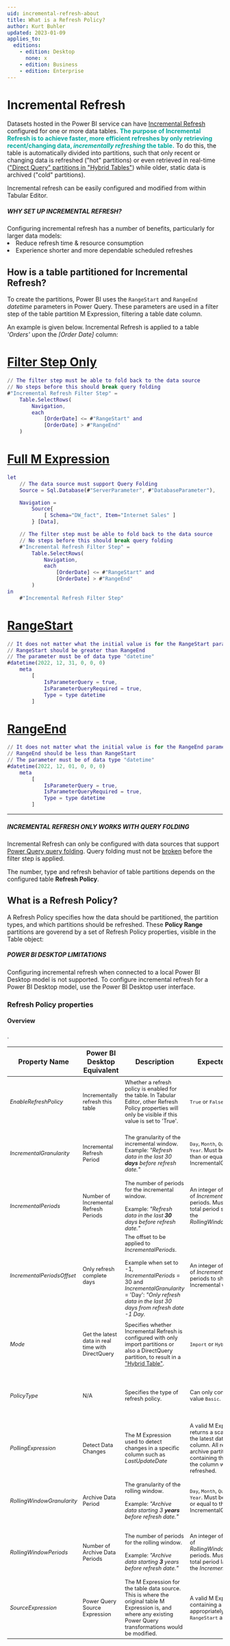 ```yaml
---
uid: incremental-refresh-about
title: What is a Refresh Policy?
author: Kurt Buhler
updated: 2023-01-09
applies_to:
  editions:
    - edition: Desktop
      none: x
    - edition: Business
    - edition: Enterprise
---
```

# Incremental Refresh

Datasets hosted in the Power BI service can have [Incremental Refresh](https://learn.microsoft.com/en-us/power-bi/connect-data/incremental-refresh-overview) configured for one or more data tables. <span style="color:#01a99d">__The purpose of Incremental Refresh is to achieve faster, more efficient refreshes by only retrieving recent/changing data, _incrementally refreshing_ the table.__</span> To do this, the table is automatically divided into partitions, such that only recent or changing data is refreshed ("hot" partitions) or even retrieved in real-time (["Direct Query" partitions in "Hybrid Tables"](https://learn.microsoft.com/en-us/power-bi/connect-data/service-dataset-modes-understand#hybrid-tables)) while older, static data is archived ("cold" partitions). 

Incremental refresh can be easily configured and modified from within Tabular Editor.

<div class="NOTE">
  <h5>WHY SET UP INCREMENTAL REFRESH?</h5>
  Configuring incremental refresh has a number of benefits, particularly for larger data models:  
  <li> Reduce refresh time & resource consumption
  <li> Experience shorter and more dependable scheduled refreshes
</div>

## How is a table partitioned for Incremental Refresh?

To create the partitions, Power BI uses the `RangeStart` and `RangeEnd` _datetime_ parameters in Power Query. These parameters are used in a filter step of the table partition M Expression, filtering a table date column. 

An example is given below. Incremental Refresh is applied to a table _'Orders'_ upon the _[Order Date]_ column:

# [Filter Step Only](#tab/tabid-a)
```M
// The filter step must be able to fold back to the data source
// No steps before this should break query folding
#"Incremental Refresh Filter Step" = 
    Table.SelectRows(
        Navigation,
        each 
            [OrderDate] <= #"RangeStart" and 
            [OrderDate] > #"RangeEnd"
    )
```

# [Full M Expression](#tab/tabid-b)
```M
let
    // The data source must support Query Folding
    Source = Sql.Database(#"ServerParameter", #"DatabaseParameter"),

    Navigation = 
        Source{ 
            [ Schema="DW_fact", Item="Internet Sales" ] 
        } [Data],

    // The filter step must be able to fold back to the data source
    // No steps before this should break query folding
    #"Incremental Refresh Filter Step" = 
        Table.SelectRows(
            Navigation,
            each 
                [OrderDate] <= #"RangeStart" and 
                [OrderDate] > #"RangeEnd"
        )
in
    #"Incremental Refresh Filter Step"
```

# [RangeStart](#tab/tabid-c)
```M
// It does not matter what the initial value is for the RangeStart parameter
// RangeStart should be greater than RangeEnd
// The parameter must be of data type "datetime"
#datetime(2022, 12, 31, 0, 0, 0) 
    meta 
        [
            IsParameterQuery = true, 
            IsParameterQueryRequired = true, 
            Type = type datetime
        ]
```

# [RangeEnd](#tab/tabid-d)
```M
// It does not matter what the initial value is for the RangeEnd parameter
// RangeEnd should be less than RangeStart
// The parameter must be of data type "datetime"
#datetime(2022, 12, 01, 0, 0, 0) 
    meta 
        [
            IsParameterQuery = true, 
            IsParameterQueryRequired = true, 
            Type = type datetime
        ]
```
***

<div class="NOTE">
  <h5>INCREMENTAL REFRESH ONLY WORKS WITH QUERY FOLDING</h5>
  Incremental Refresh can only be configured with data sources that support <a href="https://learn.microsoft.com/en-us/power-query/power-query-folding">Power Query query folding</a>.
  Query folding must not be <a href="https://learn.microsoft.com/en-us/power-query/step-folding-indicators">broken</a> before the filter step is applied.
</div>

The number, type and refresh behavior of table partitions depends on the configured table __Refresh Policy__.

## What is a Refresh Policy?

A Refresh Policy specifies how the data should be partitioned, the partition types, and which partitions should be refreshed. These __Policy Range__ partitions are goverend by a set of Refresh Policy properties, visible in the Table object:

<div class="WARNING">
  <h5>POWER BI DESKTOP LIMITATIONS</h5>
  <p>Configuring incremental refresh when connected to a local Power BI Desktop model is not supported.
  To configure incremental refresh for a Power BI Desktop model, use the Power BI Desktop user interface.</p>
</div>

### Refresh Policy properties

#### Overview

<style>

    th.formatting {
        text-align: center; 
        vertical-align: middle!important;
        border-left: none!important; 
        border-right: none!important;
    }

    td.formatting {
        height:120px;
        vertical-align: middle!important;
        border-left: none!important;
        border-right: none!important;
    }

</style>

<div class="table-responsive">
    <table class="table table-bordered table-striped table-condensed">
        <thead>
            <tr>
                <th class="formatting">Property Name</th>
                <th class="formatting">Power BI Desktop Equivalent</th>
                <th class="formatting">Description</th>
                <th class="formatting">Expected Value</th>
            </tr>
        </thead>
        <tbody style="font-size:80%;">
            <tr>
                <td class="formatting"><em>EnableRefreshPolicy</em></td>
                <td class="formatting">Incrementally refresh this table</td>
                <td class="formatting">Whether a refresh policy is enabled for the table. In Tabular Editor, other Refresh Policy properties will only be visible if this value is set to 'True'.</td>
                <td class="formatting"><code>True</code> or <code>False</code>.</td>
            </tr>
            <tr>
                <td class="formatting"><em>IncrementalGranularity</em></td>
                <td class="formatting">Incremental Refresh Period</td>
                <td class="formatting">The granularity of the incremental window. Example: <em>"Refresh data in the last 30 <strong><em>days</em></strong> before refresh date."</em></td>
                <td class="formatting"><code>Day</code>, <code>Month</code>, <code>Quarter</code> or <code>Year</code>. Must be smaller than or equal to the IncrementalGranularity.</td>
            </tr>
            <tr>
                <td class="formatting"><em>IncrementalPeriods</em></td>
                <td class="formatting">Number of Incremental Refresh Periods</td>
                <td class="formatting">The number of periods for the incremental window.<br /><br>Example: <em>"Refresh data in the last <strong><em>30</em></strong> days before refresh date."</em></td>
                <td class="formatting">An integer of the number of <em>IncrementalGranularity</em> periods. Must define a total period smaller than the <em>RollingWindowPeriods</em></td>
            </tr>
            <tr>
                <td class="formatting"><em>IncrementalPeriodsOffset</em></td>
                <td class="formatting">Only refresh complete days</td>
                <td class="formatting">The offset to be applied to <em>IncrementalPeriods</em>.<br /><br>Example when set to -1, <em>IncrementalPeriods</em> = 30 and <em>IncrementalGranularity</em> = 'Day': <em>"Only refresh data in the last 30 days from refresh date -1 Day.</em></td>
                <td class="formatting">An integer of the number of <em>IncrementalGranularity</em> periods to shift the Incremental window.</td>
            </tr>
            <tr>
                <td class="formatting"><em>Mode</em></td>
                <td class="formatting">Get the latest data in real time with DirectQuery</td>
                <td class="formatting">Specifies whether Incremental Refresh is configured with only import partitions or also a DirectQuery partition, to result in a <a href="https://learn.microsoft.com/en-us/power-bi/connect-data/service-dataset-modes-understand#hybrid-tables"    target="_blank">"Hybrid Table"</a>.</td>
                <td class="formatting"><code>Import</code> or <code>Hybrid</code>.</td>
            </tr>
            <tr>
                <td class="formatting"><em>PolicyType</em></td>
                <td class="formatting">N/A</td>
                <td class="formatting">Specifies the type of refresh policy.</td>
                <td class="formatting">Can only contain a single value <code>Basic</code>.</td>
            </tr>
            <tr>
                <td class="formatting"><em>PollingExpression</em></td>
                <td class="formatting">Detect Data Changes</td>
                <td class="formatting">The M Expression used to detect changes in a specific column such as <em>LastUpdateDate</em></td>.
                <td class="formatting">A valid M Expression that returns a scalar value of the latest date in a column. All records in archive partitions containing that value for the column will be refreshed.</td>
            </tr>
            <tr>
                <td class="formatting"><em>RollingWindowGranularity</em></td>
                <td class="formatting">Archive Data Period</td>
                <td class="formatting">The granularity of the rolling window.<br /><br>Example: <em>"Archive data starting 3 <strong><em>years</em></strong> before refresh date."</em></td>
                <td class="formatting"><code>Day</code>, <code>Month</code>, <code>Quarter</code> or <code>Year</code>. Must be larger than or equal to the IncrementalGranularity.</td>
            </tr>
            <tr>
                <td class="formatting"><em>RollingWindowPeriods</em></td>
                <td class="formatting">Number of Archive Data Periods</td>
                <td class="formatting">The number of periods for the rolling window.<br /><br>Example: <em>"Archive data starting <strong><em>3</em></strong> years before refresh date."</em></td>
                <td class="formatting">An integer of the number of <em>RollingWindowGranularity</em> periods. Must define a total period larger than the   <em>IncrementalPeriods</em></td>
            </tr>
            <tr>
                <td class="formatting"><em>SourceExpression</em></td>
                <td class="formatting">Power Query Source Expression</td>
                <td class="formatting">The M Expression for the table data source. This is where the original table M Expression is, and where any existing Power Query transformations would be modified.</td>
                <td class="formatting">A valid M Expression containing a filter step appropriately using <code>RangeStart</code> and <code>RangeEnd</code>.</td>
            </tr>
        </tbody>
    </table>
</div>